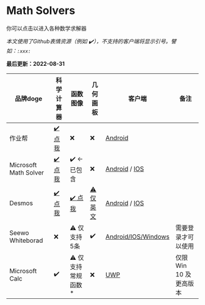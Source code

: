 # Math Solvers
你可以点击以进入各种数学求解器

*本文使用了Github表情资源（例如 ✔️），不支持的客户端将显示引号。譬如：`:xxx:`*

**最后更新：2022-08-31**

| 品牌doge | 科学计算器 | 函数图像 | 几何画板 | 客户端 | 备注 |
|-|-|-|-|-|-|
| 作业帮 | [✔️ 点我](//www.zybang.com/static/question/m-calculator/m-calculator.html) | ❌ | ❌ | [Android](//www.zuoyebang.com/)|  |
| Microsoft Math Solver | [✔️ 点我](https://mathsolver.microsoft.com/zh/solver) | ✔️ ←已包含 | ❌ | [Android](https://play.google.com/store/apps/details?id=com.microsoft.math) / [IOS](https://apps.apple.com/us/app/microsoft-math-solver/id1483962204) |  |
| Desmos | [✔️ 点我](https://www.desmos.com/scientific?lang=zh-CN) |  [✔️ 点我](https://www.desmos.com/calculator?lang=zh-CN) | [⚠️ 仅英文](https://www.desmos.com/calculator?lang=zh-CN) | [Android](https://play.google.com/store/apps/developer?id=Desmos+Inc) / [IOS](https://apps.apple.com/us/developer/desmos/id653517543) |  |
| Seewo Whiteborad | ❌ | ⚠️ 仅支持5条 | ✔️ | [Android/IOS/Windows](https://easinote.seewo.com/) | 需要登录才可以使用 |
| Microsoft Calc | ✔️ | ⚠️ 仅支持常规函数* | ❌ | [UWP](//kdxiaoyi.github.io/j.htm?u=ms-windows-store://pdp/?ProductId=9WZDNCRFHVN5) | 仅限 Win 10 及更高版本 |
